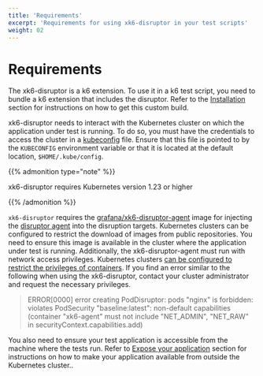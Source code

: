 ```yaml
---
title: 'Requirements'
excerpt: 'Requirements for using xk6-disruptor in your test scripts'
weight: 02
---
```


# Requirements

The xk6-disruptor is a k6 extension.
To use it in a k6 test script, you need to bundle a k6 extension that includes the disruptor.
Refer to the [Installation](https://grafana.com/docs/k6/<K6_VERSION>/testing-guides/injecting-faults-with-xk6-disruptor/installation) section for instructions on how to get this custom build.

xk6-disruptor needs to interact with the Kubernetes cluster on which the application under test is running.
To do so, you must have the credentials to access the cluster in a [kubeconfig](https://kubernetes.io/docs/tasks/access-application-cluster/configure-access-multiple-clusters/) file.
Ensure that this file is pointed to by the `KUBECONFIG` environment variable or that it is located at the default location, `$HOME/.kube/config`.

{{% admonition type="note" %}}

xk6-disruptor requires Kubernetes version 1.23 or higher

{{% /admonition %}}

`xk6-disruptor` requires the [grafana/xk6-disruptor-agent](https://github.com/grafana/xk6-disruptor/pkgs/container/xk6-disruptor-agent) image for injecting the [disruptor agent](https://grafana.com/docs/k6/<K6_VERSION>/testing-guides/injecting-faults-with-xk6-disruptor/how--it-works) into the disruption targets. Kubernetes clusters can be configured to restrict the download of images from public repositories. You need to ensure this image is available in the cluster where the application under test is running. Additionally, the xk6-disruptor-agent must run with network access privileges. Kubernetes clusters [can be configured to restrict the privileges of containers](https://kubernetes.io/docs/concepts/security/pod-security-admission/).
If you find an error similar to the following when using the xk6-disruptor, contact your cluster administrator and request the necessary privileges.

> ERROR\[0000\] error creating PodDisruptor: pods "nginx" is forbidden: violates PodSecurity "baseline:latest": non-default capabilities (container "xk6-agent" must not include "NET_ADMIN", "NET_RAW" in securityContext.capabilities.add)

You also need to ensure your test application is accessible from the machine where the tests run.
Refer to [Expose your application](https://grafana.com/docs/k6/<K6_VERSION>/testing-guides/injecting-faults-with-xk6-disruptor/expose--your-application) section for instructions on how to make your application available from outside the Kubernetes cluster..
